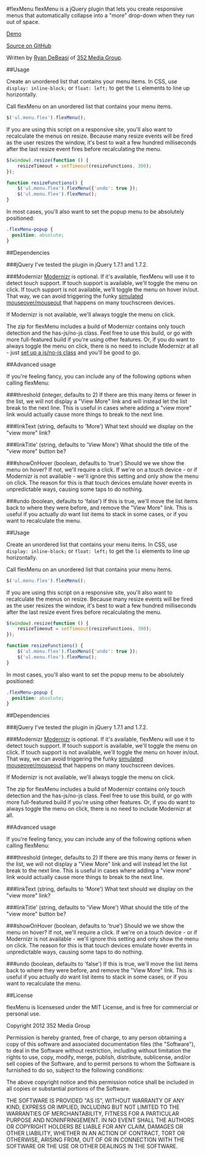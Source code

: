 #flexMenu
flexMenu is a jQuery plugin that lets you create responsive menus that automatically collapse into a "more" drop-down when they run out of space.

[Demo](http://352media.github.com/flexMenu/)

[Source on GitHub](https://github.com/352Media/flexMenu)

Written by [Ryan DeBeasi](http://www.ryandebeasi.com/) of [352 Media Group](http://www.352media.com/).

##Usage

Create an unordered list that contains your menu items. In CSS, use `display: inline-block;` or `float: left;` to get the  `li` elements to line up horizontally.

Call flexMenu on an unordered list that contains your menu items.

```javascript
$('ul.menu.flex').flexMenu();
```

If you are using this script on a responsive site, you'll also want to recalculate the menus on resize. Because many resize events will be fired as the user resizes the window, it's best to wait a few hundred milliseconds after the last resize event fires before recalculating the menu.

```javascript
$(window).resize(function () {
	resizeTimeout = setTimeout(resizeFunctions, 300);
});

function resizeFunctions() {
	$('ul.menu.flex').flexMenu({'undo': true });
	$('ul.menu.flex').flexMenu();
}
```

In most cases, you'll also want to set the popup menu to be absolutely positioned:
```css
.flexMenu-popup {
  position: absolute;
}
```

##Dependencies

###jQuery
I've tested the plugin in jQuery 1.7.1 and 1.7.2.

###Modernizr
[Modernizr](http://modernizr.com/) is optional. If it's available, flexMenu will use it to detect touch support. If touch support is available, we'll toggle the menu on click. If touch support is not available, we'll toggle the menu on hover in/out. That way, we can avoid triggering the funky [simulated mouseover/mouseout](http://developer.apple.com/library/ios/#DOCUMENTATION/AppleApplications/Reference/SafariWebContent/HandlingEvents/HandlingEvents.html#//apple_ref/doc/uid/TP40006511-SW17) that happens on many touchscreen devices.

If Modernizr is not available, we'll always toggle the menu on click.

The zip for flexMenu includes a build of Modernizr contains only touch detection and the has-js/no-js class. Feel free to use this build, or go with more full-featured build if you're using other features. Or, if you do want to always toggle the menu on click, there is no need to include Modernizr at all - just [set up a js/no-js class](http://paulirish.com/2009/avoiding-the-fouc-v3/) and you'll be good to go.

##Advanced usage

If you're feeling fancy, you can include any of the following options when calling flexMenu:

###threshold
(integer, defaults to 2)
If there are this many items or fewer in the list, we will not display a "View More" link and will instead let the list break to the next line. This is useful in cases where adding a "view more" link would actually cause more things to break  to the next line.

###linkText
(string, defaults to 'More')
What text should we display on the "view  more" link?

###linkTitle'
(string, defaults to 'View More')
What should the title of the "view more" button be?

###showOnHover
(boolean, defaults to 'true')
Should we we show the menu on hover? If not, we'll require a click. If we're on a touch device - or if Modernizr is not available - we'll ignore this setting and only show the menu on click. The reason for this is that touch devices emulate hover events in unpredictable ways, causing some taps to do nothing.

###undo
(boolean, defaults to 'false')
If this is true, we'll move the list items back to where they were before, and remove the "View More" link. This is useful if you actually _do_ want list items to stack in some cases, or if you want to recalculate the menu.

##Usage

Create an unordered list that contains your menu items. In CSS, use `display: inline-block;` or `float: left;` to get the  `li` elements to line up horizontally.

Call flexMenu on an unordered list that contains your menu items.

```javascript
$('ul.menu.flex').flexMenu();
```

If you are using this script on a responsive site, you'll also want to recalculate the menus on resize. Because many resize events will be fired as the user resizes the window, it's best to wait a few hundred milliseconds after the last resize event fires before recalculating the menu.

```javascript
$(window).resize(function () {
	resizeTimeout = setTimeout(resizeFunctions, 300);
});

function resizeFunctions() {
	$('ul.menu.flex').flexMenu({'undo': true });
	$('ul.menu.flex').flexMenu();
}
```

In most cases, you'll also want to set the popup menu to be absolutely positioned:
```css
.flexMenu-popup {
  position: absolute;
}
```

##Dependencies

###jQuery
I've tested the plugin in jQuery 1.7.1 and 1.7.2.

###Modernizr
[Modernizr](http://modernizr.com/) is optional. If it's available, flexMenu will use it to detect touch support. If touch support is available, we'll toggle the menu on click. If touch support is not available, we'll toggle the menu on hover in/out. That way, we can avoid triggering the funky [simulated mouseover/mouseout](http://developer.apple.com/library/ios/#DOCUMENTATION/AppleApplications/Reference/SafariWebContent/HandlingEvents/HandlingEvents.html#//apple_ref/doc/uid/TP40006511-SW17) that happens on many touchscreen devices.

If Modernizr is not available, we'll always toggle the menu on click.

The zip for flexMenu includes a build of Modernizr contains only touch detection and the has-js/no-js class. Feel free to use this build, or go with more full-featured build if you're using other features. Or, if you do want to always toggle the menu on click, there is no need to include Modernizr at all.

##Advanced usage

If you're feeling fancy, you can include any of the following options when calling flexMenu:

###threshold
(integer, defaults to 2)
If there are this many items or fewer in the list, we will not display a "View More" link and will instead let the list break to the next line. This is useful in cases where adding a "view more" link would actually cause more things to break  to the next line.

###linkText
(string, defaults to 'More')
What text should we display on the "view  more" link?

###linkTitle'
(string, defaults to 'View More')
What should the title of the "view more" button be?

###showOnHover
(boolean, defaults to 'true')
Should we we show the menu on hover? If not, we'll require a click. If we're on a touch device - or if Modernizr is not available - we'll ignore this setting and only show the menu on click. The reason for this is that touch devices emulate hover events in unpredictable ways, causing some taps to do nothing.

###undo
(boolean, defaults to 'false')
If this is true, we'll move the list items back to where they were before, and remove the "View More" link. This is useful if you actually _do_ want list items to stack in some cases, or if you want to recalculate the menu.

##License

flexMenu is licensesed under the MIT License, and is free for commercial or personal use.

Copyright 2012 352 Media Group

Permission is hereby granted, free of charge, to any person obtaining a copy of this software and associated documentation files (the "Software"), to deal in the Software without restriction, including without limitation the rights to use, copy, modify, merge, publish, distribute, sublicense, and/or sell copies of the Software, and to permit persons to whom the Software is furnished to do so, subject to the following conditions:

The above copyright notice and this permission notice shall be included in all copies or substantial portions of the Software.

THE SOFTWARE IS PROVIDED "AS IS", WITHOUT WARRANTY OF ANY KIND, EXPRESS OR IMPLIED, INCLUDING BUT NOT LIMITED TO THE WARRANTIES OF MERCHANTABILITY, FITNESS FOR A PARTICULAR PURPOSE AND NONINFRINGEMENT. IN NO EVENT SHALL THE AUTHORS OR COPYRIGHT HOLDERS BE LIABLE FOR ANY CLAIM, DAMAGES OR OTHER LIABILITY, WHETHER IN AN ACTION OF CONTRACT, TORT OR OTHERWISE, ARISING FROM, OUT OF OR IN CONNECTION WITH THE SOFTWARE OR THE USE OR OTHER DEALINGS IN THE SOFTWARE.